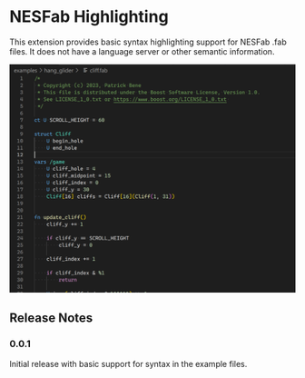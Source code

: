 # NESFab Highlighting

This extension provides basic syntax highlighting support for NESFab .fab files. It does not have a language server or other semantic information.

![Screenshot](./images/screenshot.png)

## Release Notes

### 0.0.1

Initial release with basic support for syntax in the example files.
